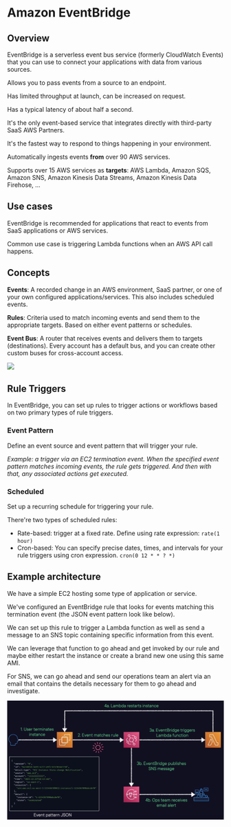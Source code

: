 # Amazon EventBridge

## Overview

EventBridge is a serverless event bus service (formerly CloudWatch Events) that you can use to connect your applications with data from various sources. 

Allows you to pass events from a source to an endpoint.

Has limited throughput at launch, can be increased on request. 

Has a typical latency of about half a second.

It's the only event-based service that integrates directly with third-party SaaS AWS Partners.

It's the fastest way to respond to things happening in your environment.

Automatically ingests events **from** over 90 AWS services.

Supports over 15 AWS services as **targets**: AWS Lambda, Amazon SQS, Amazon SNS, Amazon Kinesis Data Streams, Amazon Kinesis Data Firehose, ...


## Use cases

EventBridge is recommended for applications that react to events from SaaS applications or AWS services.

Common use case is triggering Lambda functions when an AWS API call happens.


## Concepts

**Events**: A recorded change in an AWS environment, SaaS partner, or one of your own configured applications/services. This also includes scheduled events.

**Rules**: Criteria used to match incoming events and send them to the appropriate targets. Based on either event patterns or schedules.

**Event Bus**: A router that receives events and delivers them to targets (destinations). Every account has a default bus, and you can create other custom buses for cross-account access.

![](https://d1.awsstatic.com/product-marketing/EventBridge/Product-Page-Diagram_Amazon-EventBridge%402xa.2ef6accf0d9ff4eb0856422599406e022b552073.png)


## Rule Triggers

In EventBridge, you can set up rules to trigger actions
or workflows based on two primary types of rule triggers.

### Event Pattern

Define an event source and event pattern that will trigger your rule.

*Example: a trigger via an EC2 termination event. When the specified event pattern matches incoming events, the rule gets triggered. And then with that, any associated actions get executed.*

### Scheduled

Set up a recurring schedule for triggering your rule.

There're two types of scheduled rules:
- Rate-based: trigger at a fixed rate. Define using rate expression: `rate(1 hour)`
- Cron-based: You can specify precise dates, times,
and intervals for your rule triggers using cron expression. `cron(0 12 * * ? *)`


## Example architecture

We have a simple EC2 hosting some type
of application or service.

We've configured an EventBridge rule that looks for events
matching this termination event (the JSON event pattern look like below).

We can set up this rule
to trigger a Lambda function as well as send a message
to an SNS topic containing specific information
from this event.

We can leverage that function
to go ahead and get invoked by our rule
and maybe either restart the instance
or create a brand new one using this same AMI.

For SNS, we can go ahead
and send our operations team an alert via an email
that contains the details necessary for them
to go ahead and investigate.

![](./images/event-bridge-arch.png)
